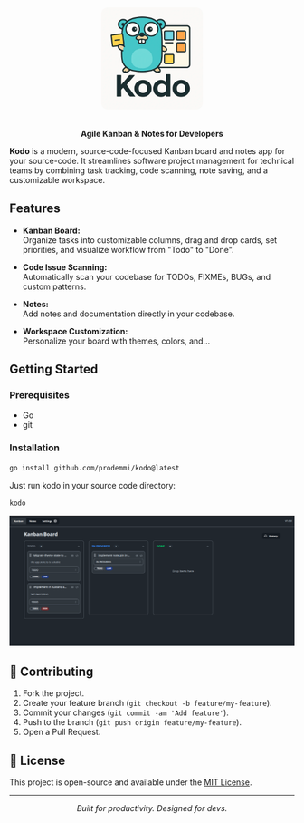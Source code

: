 <div align="center">
    <img src="./assets/logo.webp" width="180" style="border-radius: 12px" />
</div>

<br/>

<p align="center">
  <b>Agile Kanban & Notes for Developers</b>
</p>

**Kodo** is a modern, source-code-focused Kanban board and notes app for your source-code. It streamlines software project management for technical teams by combining task tracking, code scanning, note saving, and a customizable workspace.

## Features

- **Kanban Board:**  
  Organize tasks into customizable columns, drag and drop cards, set priorities, and visualize workflow from "Todo" to "Done".

- **Code Issue Scanning:**  
  Automatically scan your codebase for TODOs, FIXMEs, BUGs, and custom patterns.

- **Notes:**  
  Add notes and documentation directly in your codebase.

- **Workspace Customization:**  
  Personalize your board with themes, colors, and...

## Getting Started

### Prerequisites
- Go
- git

### Installation
```bash
go install github.com/prodemmi/kodo@latest
```
Just run kodo in your source code directory:
```bash
kodo
```

<div align="center">
    <img src="./assets/screenshot.png" />
</div>

## 🤝 Contributing

1. Fork the project.
2. Create your feature branch (`git checkout -b feature/my-feature`).
3. Commit your changes (`git commit -am 'Add feature'`).
4. Push to the branch (`git push origin feature/my-feature`).
5. Open a Pull Request.

## 📝 License

This project is open-source and available under the [MIT License](LICENSE).

---

<p align="center">
  <i>Built for productivity. Designed for devs.</i>
</p>